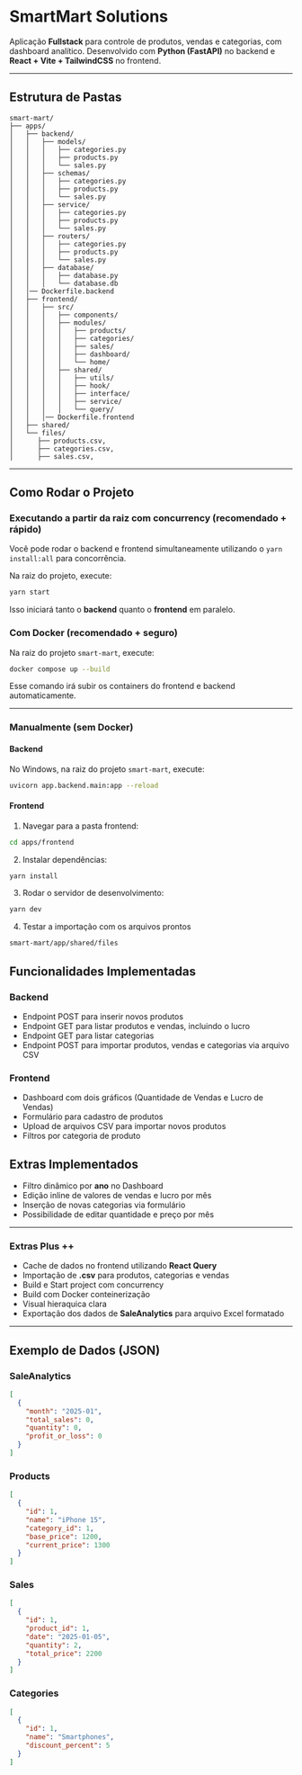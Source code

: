 # SmartMart Solutions

Aplicação **Fullstack** para controle de produtos, vendas e categorias, com dashboard analítico.
Desenvolvido com **Python (FastAPI)** no backend e **React + Vite + TailwindCSS** no frontend.

---

## Estrutura de Pastas

```plaintext
smart-mart/
├── apps/
│   ├── backend/
│   │   ├── models/
│   │   │   ├── categories.py
│   │   │   ├── products.py
│   │   │   └── sales.py
│   │   ├── schemas/
│   │   │   ├── categories.py
│   │   │   ├── products.py
│   │   │   └── sales.py
│   │   ├── service/
│   │   │   ├── categories.py
│   │   │   ├── products.py
│   │   │   └── sales.py
│   │   ├── routers/
│   │   │   ├── categories.py
│   │   │   ├── products.py
│   │   │   └── sales.py
│   │   ├── database/
│   │   │   ├── database.py
│   │   │   └── database.db
│   │── Dockerfile.backend
│   ├── frontend/
│   │   ├── src/
│   │   │   ├── components/
│   │   │   ├── modules/
│   │   │   │   ├── products/
│   │   │   │   ├── categories/
│   │   │   │   ├── sales/
│   │   │   │   ├── dashboard/
│   │   │   │   └── home/
│   │   │   ├── shared/
│   │   │   │   ├── utils/
│   │   │   │   ├── hook/
│   │   │   │   ├── interface/
│   │   │   │   ├── service/
│   │   │   │   └── query/
│   │   │── Dockerfile.frontend
│   ├── shared/
│   └── files/
│      ├── products.csv,
│      ├── categories.csv,
│      ├── sales.csv,
```

---

## Como Rodar o Projeto

### Executando a partir da raiz com concurrency (recomendado + rápido)

Você pode rodar o backend e frontend simultaneamente utilizando o `yarn install:all` para concorrência.

Na raiz do projeto, execute:

```bash
yarn start
```

Isso iniciará tanto o **backend** quanto o **frontend** em paralelo.

### Com Docker (recomendado + seguro)

Na raiz do projeto `smart-mart`, execute:

```bash
docker compose up --build
```

Esse comando irá subir os containers do frontend e backend automaticamente.

---

### Manualmente (sem Docker)

#### Backend

No Windows, na raiz do projeto `smart-mart`, execute:

```bash
uvicorn app.backend.main:app --reload
```

#### Frontend

1. Navegar para a pasta frontend:

```bash
cd apps/frontend
```

2. Instalar dependências:

```bash
yarn install
```

3. Rodar o servidor de desenvolvimento:

```bash
yarn dev
```

4. Testar a importação com os arquivos prontos

```bash
smart-mart/app/shared/files
```

## Funcionalidades Implementadas

### Backend

- Endpoint POST para inserir novos produtos
- Endpoint GET para listar produtos e vendas, incluindo o lucro
- Endpoint GET para listar categorias
- Endpoint POST para importar produtos, vendas e categorias via arquivo CSV

### Frontend

- Dashboard com dois gráficos (Quantidade de Vendas e Lucro de Vendas)
- Formulário para cadastro de produtos
- Upload de arquivos CSV para importar novos produtos
- Filtros por categoria de produto

## Extras Implementados

- Filtro dinâmico por **ano** no Dashboard
- Edição inline de valores de vendas e lucro por mês
- Inserção de novas categorias via formulário
- Possibilidade de editar quantidade e preço por mês

---

### Extras Plus ++

- Cache de dados no frontend utilizando **React Query**
- Importação de **.csv** para produtos, categorias e vendas
- Build e Start project com concurrency
- Build com Docker conteinerização
- Visual hieraquica clara
- Exportação dos dados de **SaleAnalytics** para arquivo Excel formatado

---

## Exemplo de Dados (JSON)

### SaleAnalytics

```json
[
  {
    "month": "2025-01",
    "total_sales": 0,
    "quantity": 0,
    "profit_or_loss": 0
  }
]
```

### Products

```json
[
  {
    "id": 1,
    "name": "iPhone 15",
    "category_id": 1,
    "base_price": 1200,
    "current_price": 1300
  }
]
```

### Sales

```json
[
  {
    "id": 1,
    "product_id": 1,
    "date": "2025-01-05",
    "quantity": 2,
    "total_price": 2200
  }
]
```

### Categories

```json
[
  {
    "id": 1,
    "name": "Smartphones",
    "discount_percent": 5
  }
]
```
